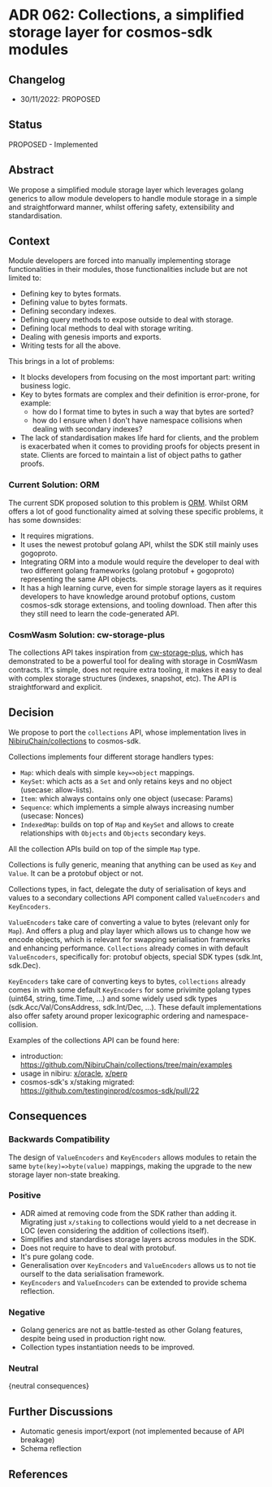 # ADR 062: Collections, a simplified storage layer for cosmos-sdk modules

## Changelog

* 30/11/2022: PROPOSED

## Status

PROPOSED - Implemented

## Abstract

We propose a simplified module storage layer which leverages golang generics to allow module developers to handle module
storage in a simple and straightforward manner, whilst offering safety, extensibility and standardisation.

## Context

Module developers are forced into manually implementing storage functionalities in their modules, those functionalities include
but are not limited to:

* Defining key to bytes formats.
* Defining value to bytes formats.
* Defining secondary indexes.
* Defining query methods to expose outside to deal with storage.
* Defining local methods to deal with storage writing.
* Dealing with genesis imports and exports.
* Writing tests for all the above.


This brings in a lot of problems:
* It blocks developers from focusing on the most important part: writing business logic.
* Key to bytes formats are complex and their definition is error-prone, for example:
    * how do I format time to bytes in such a way that bytes are sorted?
    * how do I ensure when I don't have namespace collisions when dealing with secondary indexes?
* The lack of standardisation makes life hard for clients, and the problem is exacerbated when it comes to providing proofs for objects present in state. Clients are forced to maintain a list of object paths to gather proofs.

### Current Solution: ORM

The current SDK proposed solution to this problem is [ORM](https://github.com/cosmos/cosmos-sdk/blob/main/docs/architecture/adr-055-orm.md).
Whilst ORM offers a lot of good functionality aimed at solving these specific problems, it has some downsides:
* It requires migrations.
* It uses the newest protobuf golang API, whilst the SDK still mainly uses gogoproto. 
* Integrating ORM into a module would require the developer to deal with two different golang frameworks (golang protobuf + gogoproto) representing the same API objects.
* It has a high learning curve, even for simple storage layers as it requires developers to have knowledge around protobuf options, custom cosmos-sdk storage extensions, and tooling download. Then after this they still need to learn the code-generated API.

### CosmWasm Solution: cw-storage-plus

The collections API takes inspiration from [cw-storage-plus](https://docs.cosmwasm.com/docs/1.0/smart-contracts/state/cw-plus/),
which has demonstrated to be a powerful tool for dealing with storage in CosmWasm contracts.
It's simple, does not require extra tooling, it makes it easy to deal with complex storage structures (indexes, snapshot, etc).
The API is straightforward and explicit.

## Decision

We propose to port the `collections` API, whose implementation lives in [NibiruChain/collections](https://github.com/NibiruChain/collections) to cosmos-sdk.

Collections implements four different storage handlers types:

* `Map`: which deals with simple `key=>object` mappings.
* `KeySet`: which acts as a `Set` and only retains keys and no object (usecase: allow-lists).
* `Item`: which always contains only one object (usecase: Params)
* `Sequence`: which implements a simple always increasing number (usecase: Nonces)
* `IndexedMap`: builds on top of `Map` and `KeySet` and allows to create relationships with `Objects` and `Objects` secondary keys.

All the collection APIs build on top of the simple `Map` type.

Collections is fully generic, meaning that anything can be used as `Key` and `Value`. It can be a protobuf object or not.

Collections types, in fact, delegate the duty of serialisation of keys and values to a secondary collections API component called `ValueEncoders` and `KeyEncoders`.

`ValueEncoders` take care of converting a value to bytes (relevant only for `Map`). And offers a plug and play layer which allows us to change how we encode objects, 
which is relevant for swapping serialisation frameworks and enhancing performance.
`Collections` already comes in with default `ValueEncoders`, specifically for: protobuf objects, special SDK types (sdk.Int, sdk.Dec).

`KeyEncoders` take care of converting keys to bytes, `collections` already comes in with some default `KeyEncoders` for some privimite golang types
(uint64, string, time.Time, ...) and some widely used sdk types (sdk.Acc/Val/ConsAddress, sdk.Int/Dec, ...).
These default implementations also offer safety around proper lexicographic ordering and namespace-collision.

Examples of the collections API can be found here:
* introduction: https://github.com/NibiruChain/collections/tree/main/examples
* usage in nibiru: [x/oracle](https://github.com/NibiruChain/nibiru/blob/master/x/oracle/keeper/keeper.go#L32), [x/perp](https://github.com/NibiruChain/nibiru/blob/master/x/perp/keeper/keeper.go#L31)
* cosmos-sdk's x/staking migrated: https://github.com/testinginprod/cosmos-sdk/pull/22


## Consequences

### Backwards Compatibility

The design of `ValueEncoders` and `KeyEncoders` allows modules to retain the same `byte(key)=>byte(value)` mappings, making
the upgrade to the new storage layer non-state breaking.


### Positive

* ADR aimed at removing code from the SDK rather than adding it. Migrating just `x/staking` to collections would yield to a net decrease in LOC (even considering the addition of collections itself).
* Simplifies and standardises storage layers across modules in the SDK.
* Does not require to have to deal with protobuf.
* It's pure golang code.
* Generalisation over `KeyEncoders` and `ValueEncoders` allows us to not tie ourself to the data serialisation framework.
* `KeyEncoders` and `ValueEncoders` can be extended to provide schema reflection.

### Negative

* Golang generics are not as battle-tested as other Golang features, despite being used in production right now.
* Collection types instantiation needs to be improved.

### Neutral

{neutral consequences}

## Further Discussions

* Automatic genesis import/export (not implemented because of API breakage)
* Schema reflection


## References
